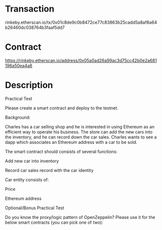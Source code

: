 # Transaction
rinkeby.etherscan.io/tx/0x01c8de9c0b8472ce77c83863b25cadd5a8af8a64b26460dc038764b3faaf5dd7

# Contract
https://rinkeby.etherscan.io/address/0x05a0ad26a99ac3d75cc42b0e2a681196a50ea4a8

# Description

Practical Test

Please create a smart contract and deploy to the testnet.

Background:

Charles has a car selling shop and he is interested in using Ethereum as an efficient way to operate his business. The store can add the new cars into the inventory, and he can record down the car sales. Charles wants to see a dapp which associates an Ethereum address with a car to be sold.

The smart contract should consists of several functions:


Add new car into inventory

Record car sales record with the car identity

Car entity consists of:

Price

Ethereum address

Optional/Bonus Practical Test

Do you know the proxy/logic pattern of OpenZeppelin? Please use it for the below smart contracts (you can pick one of two):
